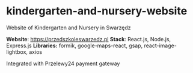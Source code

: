 # kindergarten-and-nursery-website

Website of Kindergarten and Nursery in Swarzędz

<b>Website</b>: https://przedszkoleswarzedz.pl
<b>Stack</b>: React.js, Node.js, Express.js
<b>Libraries:</b> formik, google-maps-react, gsap, react-image-lightbox, axios

Integrated with Przelewy24 payment gateway
